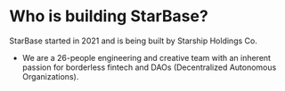 # Who is building StarBase?

StarBase started in 2021 and is being built by Starship Holdings Co.

- We are a 26-people engineering and creative team with an inherent passion for borderless fintech and DAOs (Decentralized Autonomous Organizations).
